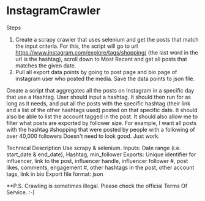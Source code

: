 # InstagramCrawler


Steps
1. Create a scrapy crawler that uses selenium and get the posts that match the input criteria. For this, the script will go to url https://www.instagram.com/explore/tags/shopping/ (the last word in the url is the hashtag), scroll down to Most Recent and get all posts that matches the given date.
2. Pull all export data points by going to post page and bio page of instagram user who posted the media. Save the data points to json file.

Create a script that aggregates all the posts on Instagram in a specific day that use a Hashtag. User should input a hashtag. It should then run for as long as it needs, and put all the posts with the specific hashtag (their link and a list of the other hashtags used) posted on that specific date. It should also be able to list the account tagged in the post. It should also allow me to filter what posts are exported by follower size. For example, I want all posts with the hashtag #shopping that were posted by people with a following of over 40,000 followers Doesn't need to look good. Just work.

Technical Description
Use scrapy & selenium.
Inputs: Date range (i.e. start_date & end_date), Hashtag, min_follower
Exports: Unique identifier for influencer, link to the post, influencer handle, influencer follower #, post likes, comments, engagement #, other hashtags in the post, other account tags, link in bio
Export file format: json


**P.S. Crawling is sometimes illegal. Please check the official Terms Of Service. :-)

